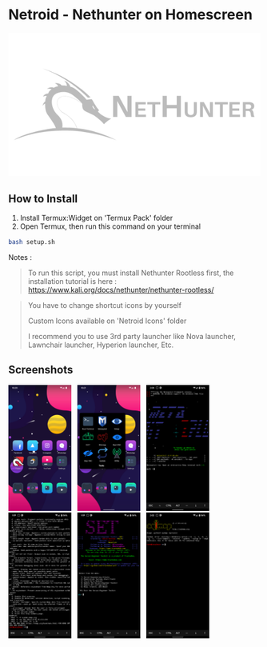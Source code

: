 # Netroid - Nethunter on Homescreen

![alt text](images/nethunter-logo-gray-trans.png "Nethunter Logo")

## How to Install
1. Install Termux:Widget on 'Termux Pack' folder
2. Open Termux, then run this command on your terminal
```bash
bash setup.sh 
```
Notes :
> To run this script, you must install Nethunter Rootless first, the installation tutorial is here : https://www.kali.org/docs/nethunter/nethunter-rootless/

> You have to change shortcut icons by yourself
> 
> Custom Icons available on 'Netroid Icons' folder
> 
> I recommend you to use 3rd party launcher like Nova launcher, Lawnchair launcher, Hyperion launcher, Etc.

## Screenshots
<img width="25%" height="25%" src="images/Screenshot_20200416-102055_Lawnchair.png">&nbsp;&nbsp;&nbsp;<img width="25%" height="25%" src="images/Screenshot_20200416-102104_Lawnchair.png">&nbsp;&nbsp;&nbsp;<img width="25%" height="25%" src="images/Screenshot_20200416-140558_Termux.png">&nbsp;&nbsp;&nbsp;<img width="25%" height="25%" src="images/Screenshot_20200416-135946_Termux.png">&nbsp;&nbsp;&nbsp;<img width="25%" height="25%" src="images/Screenshot_20200416-135939_Termux.png">&nbsp;&nbsp;&nbsp;<img width="25%" height="25%" src="images/Screenshot_20200416-140220_Termux.png">
